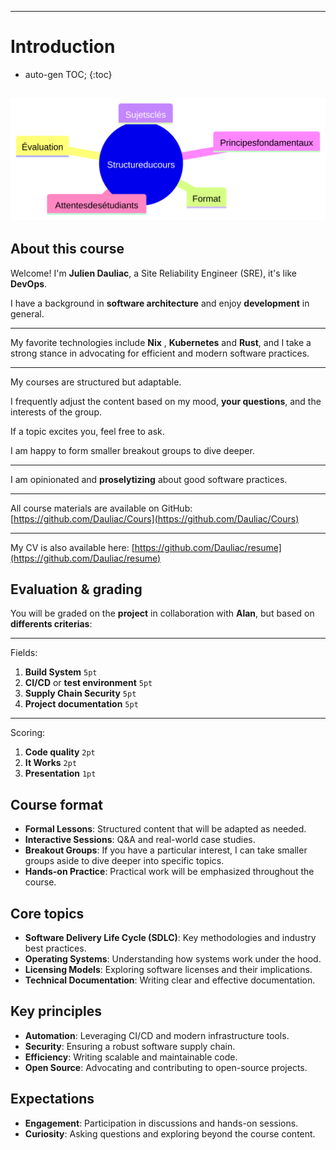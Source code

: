 ______________________________________________________________________

# Introduction

<!-- vale off -->

- auto-gen TOC;
  {:toc}

<!-- vale on -->

## ![height:500px](./assets/mindmap.svg)

## About this course

<!-- header: 'Introduction' -->

<!-- footer: 'Julien Dauliac -- ynov.casualty925@passfwd.com' -->

<!-- headingDivider: 3 -->

<!-- colorPreset: sunset -->

<!-- paginate: true -->

Welcome! I'm **Julien Dauliac**, a Site Reliability Engineer (SRE), it's like **DevOps**.

I have a background in **software architecture** and enjoy **development** in general.

______________________________________________________________________

My favorite technologies include **Nix** , **Kubernetes** and **Rust**, and I take a strong stance in advocating for efficient and modern software practices.

______________________________________________________________________

My courses are structured but adaptable.

I frequently adjust the content based on my mood, **your questions**, and the interests of the group.

If a topic excites you, feel free to ask.

I am happy to form smaller breakout groups to dive deeper.

______________________________________________________________________

I am opinionated and **proselytizing** about good software practices.

______________________________________________________________________

All course materials are available on GitHub: [https://github.com/Dauliac/Cours](https://github.com/Dauliac/Cours)

______________________________________________________________________

My CV is also available here: [https://github.com/Dauliac/resume](https://github.com/Dauliac/resume)

## Evaluation & grading

You will be graded on the **project** in collaboration with **Alan**, but based on **differents criterias**:

______________________________________________________________________

Fields:

1. **Build System** `5pt`
1. **CI/CD** or **test environment** `5pt`
1. **Supply Chain Security** `5pt`
1. **Project documentation** `5pt`

______________________________________________________________________

Scoring:

1. **Code quality** `2pt`
1. **It Works** `2pt`
1. **Presentation** `1pt`

## Course format

- **Formal Lessons**: Structured content that will be adapted as needed.
- **Interactive Sessions**: Q&A and real-world case studies.
- **Breakout Groups**: If you have a particular interest, I can take smaller groups aside to dive deeper into specific topics.
- **Hands-on Practice**: Practical work will be emphasized throughout the course.

## Core topics

- **Software Delivery Life Cycle (SDLC)**: Key methodologies and industry best practices.
- **Operating Systems**: Understanding how systems work under the hood.
- **Licensing Models**: Exploring software licenses and their implications.
- **Technical Documentation**: Writing clear and effective documentation.

## Key principles

- **Automation**: Leveraging CI/CD and modern infrastructure tools.
- **Security**: Ensuring a robust software supply chain.
- **Efficiency**: Writing scalable and maintainable code.
- **Open Source**: Advocating and contributing to open-source projects.

## Expectations

- **Engagement**: Participation in discussions and hands-on sessions.
- **Curiosity**: Asking questions and exploring beyond the course content.
